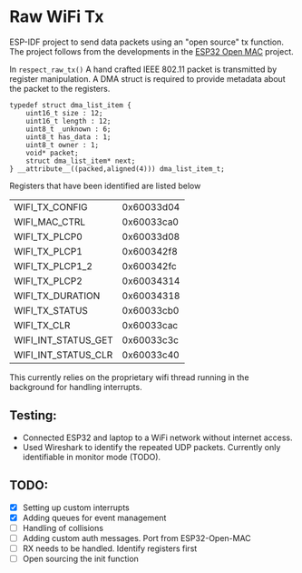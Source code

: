 # Raw WiFi Tx
ESP-IDF project to send data packets using an "open source" tx function. The project follows from the developments in the [ESP32 Open MAC](https://esp32-open-mac.be/) project. 

In `respect_raw_tx()` A hand crafted IEEE 802.11 packet is transmitted by register manipulation. A DMA struct is required to provide metadata about the packet to the registers.

```
typedef struct dma_list_item {
	uint16_t size : 12;
	uint16_t length : 12;
	uint8_t _unknown : 6;
	uint8_t has_data : 1;
	uint8_t owner : 1; 
	void* packet;
	struct dma_list_item* next;
} __attribute__((packed,aligned(4))) dma_list_item_t;
```

Registers that have been identified are listed below

|                     |            |
| ------------------- | ---------- |
| WIFI_TX_CONFIG      | 0x60033d04 |
| WIFI_MAC_CTRL       | 0x60033ca0 |
| WIFI_TX_PLCP0       | 0x60033d08 |
| WIFI_TX_PLCP1       | 0x600342f8 |
| WIFI_TX_PLCP1_2     | 0x600342fc |
| WIFI_TX_PLCP2       | 0x60034314 |
| WIFI_TX_DURATION    | 0x60034318 |
| WIFI_TX_STATUS      | 0x60033cb0 |
| WIFI_TX_CLR         | 0x60033cac |
| WIFI_INT_STATUS_GET | 0x60033c3c |
| WIFI_INT_STATUS_CLR | 0x60033c40 |

This currently relies on the proprietary wifi thread running in the background for handling interrupts.

## Testing:
 - Connected ESP32 and laptop to a WiFi network without internet access.
 - Used Wireshark to identify the repeated UDP packets. Currently only identifiable in monitor mode (TODO).

## TODO:
 - [x] Setting up custom interrupts
 - [x] Adding queues for event management
 - [ ] Handling of collisions
 - [ ] Adding custom auth messages. Port from ESP32-Open-MAC
 - [ ] RX needs to be handled. Identify registers first
 - [ ] Open sourcing the init function